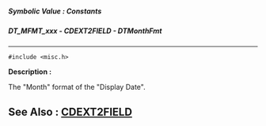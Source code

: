 ##### Symbolic Value : Constants
##### DT_MFMT_xxx - CDEXT2FIELD - DTMonthFmt
---
```
#include <misc.h>
```
**Description :**

The "Month" format of the "Display Date".

**See Also :**
[CDEXT2FIELD](/reference/Data/CDEXT2FIELD)
---
